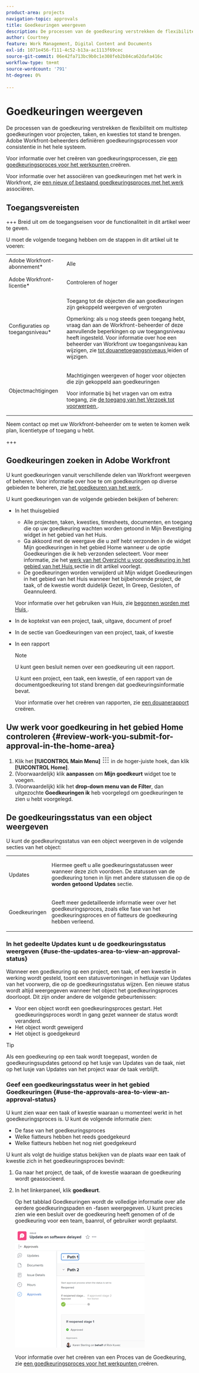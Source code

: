 ```yaml
---
product-area: projects
navigation-topic: approvals
title: Goedkeuringen weergeven
description: De processen van de goedkeuring verstrekken de flexibiliteit om multistep goedkeuringen voor projecten, taken, en kwesties tot stand te brengen. Adobe Workfront-beheerders definiëren goedkeuringsprocessen voor consistentie in het hele systeem.
author: Courtney
feature: Work Management, Digital Content and Documents
exl-id: 1071e456-f111-4c52-b13a-ac1113f69cec
source-git-commit: 06e42fa713bc9b0c1e308feb2b84ca62dafa416c
workflow-type: tm+mt
source-wordcount: '791'
ht-degree: 0%

---
```


# Goedkeuringen weergeven

De processen van de goedkeuring verstrekken de flexibiliteit om multistep goedkeuringen voor projecten, taken, en kwesties tot stand te brengen. Adobe Workfront-beheerders definiëren goedkeuringsprocessen voor consistentie in het hele systeem.

Voor informatie over het creëren van goedkeuringsprocessen, zie [ een goedkeuringsproces voor het werkpunten ](../../administration-and-setup/customize-workfront/configure-approval-milestone-processes/create-approval-processes.md) creëren.

Voor informatie over het associëren van goedkeuringen met het werk in Workfront, zie [ een nieuw of bestaand goedkeuringsproces met het werk ](../../review-and-approve-work/manage-approvals/associate-approval-with-work.md) associëren.

## Toegangsvereisten

+++ Breid uit om de toegangseisen voor de functionaliteit in dit artikel weer te geven.

U moet de volgende toegang hebben om de stappen in dit artikel uit te voeren:

<table style="table-layout:auto"> 
 <col> 
 <col> 
 <tbody> 
  <tr> 
   <td role="rowheader">Adobe Workfront-abonnement*</td> 
   <td> <p>Alle</p> </td> 
  </tr> 
  <tr> 
   <td role="rowheader">Adobe Workfront-licentie*</td> 
   <td> <p>Controleren of hoger</p> </td> 
  </tr> 
  <tr> 
   <td role="rowheader">Configuraties op toegangsniveau*</td> 
   <td> <p>Toegang tot de objecten die aan goedkeuringen zijn gekoppeld weergeven of vergroten</p> <p>Opmerking: als u nog steeds geen toegang hebt, vraag dan aan de Workfront-beheerder of deze aanvullende beperkingen op uw toegangsniveau heeft ingesteld. Voor informatie over hoe een beheerder van Workfront uw toegangsniveau kan wijzigen, zie <a href="../../administration-and-setup/add-users/configure-and-grant-access/create-modify-access-levels.md" class="MCXref xref"> tot douanetoegangsniveaus </a> leiden of wijzigen.</p> </td> 
  </tr> 
  <tr> 
   <td role="rowheader">Objectmachtigingen</td> 
   <td> <p>Machtigingen weergeven of hoger voor objecten die zijn gekoppeld aan goedkeuringen</p> <p>Voor informatie bij het vragen van om extra toegang, zie <a href="../../workfront-basics/grant-and-request-access-to-objects/request-access.md" class="MCXref xref"> de toegang van het Verzoek tot voorwerpen </a>.</p> </td> 
  </tr> 
 </tbody> 
</table>

Neem contact op met uw Workfront-beheerder om te weten te komen welk plan, licentietype of toegang u hebt.

+++

## Goedkeuringen zoeken in Adobe Workfront

U kunt goedkeuringen vanuit verschillende delen van Workfront weergeven of beheren. Voor informatie over hoe te om goedkeuringen op diverse gebieden te beheren, zie [ het goedkeuren van het werk ](../../review-and-approve-work/manage-approvals/approving-work.md).

U kunt goedkeuringen van de volgende gebieden bekijken of beheren:

* In het thuisgebied

   * Alle projecten, taken, kwesties, timesheets, documenten, en toegang die op uw goedkeuring wachten worden getoond in Mijn Bevestiging widget in het gebied van het Huis.
   * Ga akkoord met de weergave die u zelf hebt verzonden in de widget Mijn goedkeuringen in het gebied Home wanneer u de optie Goedkeuringen die ik heb verzonden selecteert. Voor meer informatie, zie het [ werk van het Overzicht u voor goedkeuring in het gebied van het Huis ](#review-work-you-submit-for-approval-in-the-home-area) sectie in dit artikel voorlegt.
   * De goedkeuringen worden verwijderd uit Mijn widget Goedkeuringen in het gebied van het Huis wanneer het bijbehorende project, de taak, of de kwestie wordt duidelijk Gezet, In Greep, Gesloten, of Geannuleerd.

  Voor informatie over het gebruiken van Huis, zie [ begonnen worden met Huis ](../../workfront-basics/using-home/using-the-home-area/get-started-with-home.md).

* In de koptekst van een project, taak, uitgave, document of proef
* In de sectie van Goedkeuringen van een project, taak, of kwestie
* In een rapport

  >[!NOTE]
  >
  >U kunt geen besluit nemen over een goedkeuring uit een rapport.

  U kunt een project, een taak, een kwestie, of een rapport van de documentgoedkeuring tot stand brengen dat goedkeuringsinformatie bevat.

  Voor informatie over het creëren van rapporten, zie [ een douanerapport ](../../reports-and-dashboards/reports/creating-and-managing-reports/create-custom-report.md) creëren.

## Uw werk voor goedkeuring in het gebied Home controleren {#review-work-you-submit-for-approval-in-the-home-area}

1. Klik het **[!UICONTROL Main Menu]** ![ Belangrijkste pictogram van het Menu ](assets/main-menu-icon.png) in de hoger-juiste hoek, dan klik **[!UICONTROL Home]**.
1. (Voorwaardelijk) klik **aanpassen** om **Mijn goedkeurt** widget toe te voegen.
1. (Voorwaardelijk) klik het **drop-down menu van de Filter**, dan uitgezochte **Goedkeuringen ik** heb voorgelegd om goedkeuringen te zien u hebt voorgelegd.


## De goedkeuringsstatus van een object weergeven

U kunt de goedkeuringsstatus van een object weergeven in de volgende secties van het object:

<table style="table-layout:auto"> 
 <col> 
 <col> 
 <tbody> 
  <tr> 
   <td role="rowheader">Updates </td> 
   <td> <p>Hiermee geeft u alle goedkeuringsstatussen weer wanneer deze zich voordoen. De statussen van de goedkeuring tonen in lijn met andere statussen die op de <strong> worden getoond Updates </strong> sectie.</p> </td> 
  </tr> 
  <tr> 
   <td role="rowheader">Goedkeuringen</td> 
   <td> <p>Geeft meer gedetailleerde informatie weer over het goedkeuringsproces, zoals elke fase van het goedkeuringsproces en of fiatteurs de goedkeuring hebben verleend.</p> </td> 
  </tr> 
 </tbody> 
</table>

### In het gedeelte Updates kunt u de goedkeuringsstatus weergeven {#use-the-updates-area-to-view-an-approval-status}

Wanneer een goedkeuring op een project, een taak, of een kwestie in werking wordt gesteld, toont een statusvertoningen in het **&#x200B;**&#x200B;lusje van Updates van het voorwerp, die op de goedkeuringsstatus wijzen. Een nieuwe status wordt altijd weergegeven wanneer het object het goedkeuringsproces doorloopt. Dit zijn onder andere de volgende gebeurtenissen:

* Voor een object wordt een goedkeuringsproces gestart. Het goedkeuringsproces wordt in gang gezet wanneer de status wordt veranderd.
* Het object wordt geweigerd
* Het object is goedgekeurd

>[!TIP]
>
>Als een goedkeuring op een taak wordt toegepast, worden de goedkeuringsupdates getoond op het lusje van Updates van de taak, niet op het lusje van Updates van het project waar de taak verblijft.

### Geef een goedkeuringsstatus weer in het gebied Goedkeuringen {#use-the-approvals-area-to-view-an-approval-status}

U kunt zien waar een taak of kwestie waaraan u momenteel werkt in het goedkeuringsproces is. U kunt de volgende informatie zien:

* De fase van het goedkeuringsproces
* Welke fiatteurs hebben het reeds goedgekeurd
* Welke fiatteurs hebben het nog niet goedgekeurd

U kunt als volgt de huidige status bekijken van de plaats waar een taak of kwestie zich in het goedkeuringsproces bevindt:

1. Ga naar het project, de taak, of de kwestie waaraan de goedkeuring wordt geassocieerd.
1. In het linkerpaneel, klik **goedkeurt**.

   Op het tabblad Goedkeuringen wordt de volledige informatie over alle eerdere goedkeuringspaden en -fasen weergegeven. U kunt precies zien wie een besluit over de goedkeuring heeft genomen of of de goedkeuring voor een team, baanrol, of gebruiker wordt geplaatst.

   ![ uitgevouwen Goedkeuringen tabel ](assets/approvals-tab-expanded-on-issue-nwe-350x320.png)

   Voor informatie over het creëren van een Proces van de Goedkeuring, zie [ een goedkeuringsproces voor het werkpunten ](../../administration-and-setup/customize-workfront/configure-approval-milestone-processes/create-approval-processes.md) creëren.
